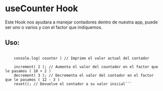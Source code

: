 # useCounter Hook

Este Hook nos ayudara a manejar contadores dentro de nuestra app, puede ser uno o varios y 
con el factor que indiquemos.

## Uso:
```const { counter: state, increment, decrement, reset } = useCounter(10); // useCounter recibe un valor inicial.

    console.log( counter ) // Imprime el valor actual del contador 
    
    increment( 2 ); // Aumenta el valor del countador en el factor que le pasamos ( 10 + 2 )
    decrement( 3 ); // Decrementa el valor del contador en el factor que le pasamos ( 12 - 3 )
    reset(); // Devuelve el contador a su valor inicial```